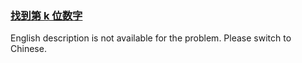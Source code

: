 ### [找到第 k 位数字](https://leetcode.com/problems/shu-zi-xu-lie-zhong-mou-yi-wei-de-shu-zi-lcof)

English description is not available for the problem. Please switch to Chinese.